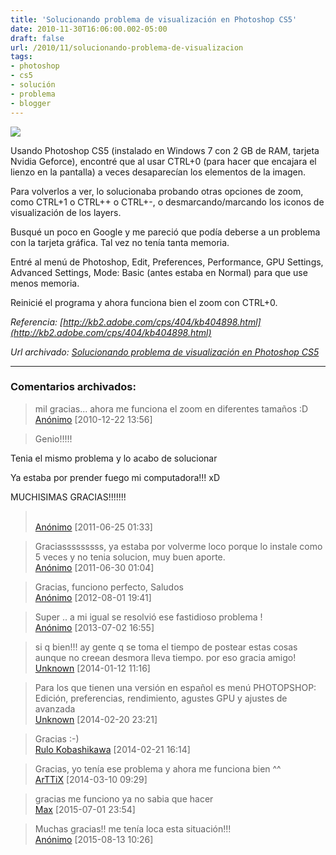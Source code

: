 ```yaml
---
title: 'Solucionando problema de visualización en Photoshop CS5'
date: 2010-11-30T16:06:00.002-05:00
draft: false
url: /2010/11/solucionando-problema-de-visualizacion
tags: 
- photoshop
- cs5
- solución
- problema
- blogger
---
```


[![](https://2.bp.blogspot.com/_K2xwnQ4Llso/TPVnMNKjYoI/AAAAAAAABOs/1Cnp4Mt5ixc/s1600/ps_cs5_startup_logo.png)](https://2.bp.blogspot.com/_K2xwnQ4Llso/TPVnMNKjYoI/AAAAAAAABOs/1Cnp4Mt5ixc/s1600/ps_cs5_startup_logo.png)

Usando Photoshop CS5 (instalado en Windows 7 con 2 GB de RAM, tarjeta Nvidia Geforce), encontré que al usar CTRL+0 (para hacer que encajara el lienzo en la pantalla) a veces desaparecían los elementos de la imagen.  
  
Para volverlos a ver, lo solucionaba probando otras opciones de zoom, como CTRL+1 o CTRL++ o CTRL+-, o desmarcando/marcando los iconos de visualización de los layers.  
  
Busqué un poco en Google y me pareció que podía deberse a un problema con la tarjeta gráfica. Tal vez no tenía tanta memoria.  
  
Entré al menú de Photoshop, Edit, Preferences, Performance, GPU Settings, Advanced Settings, Mode: Basic (antes estaba en Normal) para que use menos memoria.  
  
Reinicié el programa y ahora funciona bien el zoom con CTRL+0.  
  

_Referencia: [http://kb2.adobe.com/cps/404/kb404898.html](http://kb2.adobe.com/cps/404/kb404898.html)_

_*Url archivado: [Solucionando problema de visualización en Photoshop CS5](https://akcdev.blogspot.com/2010/11/solucionando-problema-de-visualizacion.html)*_

---
### Comentarios archivados:

>
> mil gracias... ahora me funciona el zoom en diferentes tamaños :D
> \
> [Anónimo](# "noreply@blogger.com") [2010-12-22 13:56]

>
> Genio!!!!!  
  
Tenia el mismo problema y lo acabo de solucionar  
  
  
Ya estaba por prender fuego mi computadora!!! xD  
  
MUCHISIMAS GRACIAS!!!!!!!
> \
> [Anónimo](# "noreply@blogger.com") [2011-06-25 01:33]

>
> Graciasssssssss, ya estaba por volverme loco porque lo instale como 5 veces y no tenia solucion, muy buen aporte.
> \
> [Anónimo](# "noreply@blogger.com") [2011-06-30 01:04]

>
> Gracias, funciono perfecto, Saludos
> \
> [Anónimo](# "noreply@blogger.com") [2012-08-01 19:41]

>
> Super .. a mi igual se resolvió ese fastidioso problema !
> \
> [Anónimo](# "noreply@blogger.com") [2013-07-02 16:55]

>
> si q bien!!! ay gente q se toma el tiempo de postear estas cosas aunque no creean desmora lleva tiempo. por eso gracia amigo!
> \
> [Unknown](https://www.blogger.com/profile/02098123108255729867 "noreply@blogger.com") [2014-01-12 11:16]

>
> Para los que tienen una versión en español es menú PHOTOPSHOP: Edición, preferencias, rendimiento, agustes GPU y ajustes de avanzada
> \
> [Unknown](https://www.blogger.com/profile/11879436704889741650 "noreply@blogger.com") [2014-02-20 23:21]

>
> Gracias :-)
> \
> [Rulo Kobashikawa](https://www.blogger.com/profile/07020497448167262255 "noreply@blogger.com") [2014-02-21 16:14]

>
> Gracias, yo tenía ese problema y ahora me funciona bien ^^
> \
> [ArTTiX](https://www.blogger.com/profile/00628300658783942900 "noreply@blogger.com") [2014-03-10 09:29]

>
> gracias me funciono ya no sabia que hacer
> \
> [Max](https://www.blogger.com/profile/13196439037677285790 "noreply@blogger.com") [2015-07-01 23:54]

>
> Muchas gracias!! me tenía loca esta situación!!!
> \
> [Anónimo](# "noreply@blogger.com") [2015-08-13 10:26]
